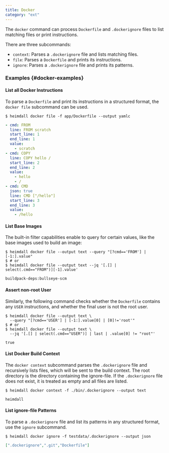 ```yaml
---
title: Docker
category: "ext"
---
```


The `docker` command can process `Dockerfile` and `.dockerignore` files to list matching files or print instructions.
<!--more-->
There are three subcommands:

* `context`: Parses a `.dockerignore` file and lists matching files.
* `file`: Parses a `Dockerfile` and prints its instructions.
* `ignore`: Parses a `.dockerignore` file and prints its patterns.

### Examples {#docker-examples}

#### List all Docker Instructions

To parse a `Dockerfile` and print its instructions in a structured format, the `docker file` subcommand can be used.

```shell
$ heimdall docker file -f app/Dockerfile --output yamlc
```
```yaml
- cmd: FROM
  line: FROM scratch
  start_line: 1
  end_line: 1
  value:
    - scratch
- cmd: COPY
  line: COPY hello /
  start_line: 2
  end_line: 2
  value:
    - hello
    - /
- cmd: CMD
  json: true
  line: CMD ["/hello"]
  start_line: 3
  end_line: 3
  value:
    - /hello
```

#### List Base Images

The built-in filter capabilities enable to query for certain values, like the base images used to build an image:

```shell
$ heimdall docker file --output text --query "[?cmd=='FROM'] | [-1:].value"
$ # or
$ heimdall docker file --output text --jq '[.[] | select(.cmd=="FROM")][-1].value'

buildpack-deps:bullseye-scm
```

#### Assert non-root User

Similarly, the following command checks whether the `Dockerfile` contains any `USER` instructions, and whether the final user is not the root user.

```shell
$ heimdall docker file --output text \
  --query "[?cmd=='USER'] | [-1:].value[0] | [0]!='root'"
$ # or
$ heimdall docker file --output text \
  --jq '[.[] | select(.cmd=="USER")] | last | .value[0] != "root"'

true
```

#### List Docker Build Context

The `docker context` subcommand parses the `.dockerignore` file and recursively lists files, which will be sent to the build context.
The root directory is the directory containing the ignore-file.
If the `.dockerignore` file does not exist, it is treated as empty and all files are listed.

```shell
$ heimdall docker context -f ./bin/.dockerignore --output text

heimdall
```

#### List ignore-file Patterns

To parse a `.dockerignore` file and list its patterns in any structured format, use the `ignore` subcommand.

```shell
$ heimdall docker ignore -f testdata/.dockerignore --output json
```
```json
[".dockerignore",".git","Dockerfile"]
```
